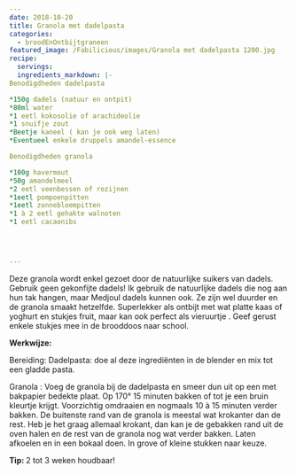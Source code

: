 ```yaml
---
date: 2018-10-20
title: Granola met dadelpasta
categories:
  - broodEnOntbijtgraneen
featured_image: /Fabilicious/images/Granola met dadelpasta 1200.jpg
recipe:
  servings:
  ingredients_markdown: |-
Benodigdheden dadelpasta

*150g dadels (natuur en ontpit)
*80ml water
*1 eetl kokosolie of arachideolie
*1 snuifje zout
*Beetje kaneel ( kan je ook weg laten)
*Eventueel enkele druppels amandel-essence

Benodigdheden granola

*100g havermout
*50g amandelmeel
*2 eetl veenbessen of rozijnen
*1eetl pompoenpitten
*1eetl zonnebloempitten
*1 à 2 eetl gehakte walnoten
*1 eetl cacaonibs



     
---
```

Deze granola wordt enkel gezoet door de natuurlijke suikers van dadels.
Gebruik geen gekonfijte dadels! Ik gebruik de natuurlijke dadels die nog aan hun tak hangen, maar Medjoul dadels kunnen ook. Ze zijn wel duurder en de granola smaakt  hetzelfde.
Superlekker als ontbijt met wat platte kaas of yoghurt en stukjes fruit,  maar kan ook perfect als vieruurtje .
Geef gerust enkele stukjes mee in de brooddoos naar school.

<!--more-->

<b>Werkwijze: </b>

Bereiding:
Dadelpasta: doe al deze ingrediënten in de blender en mix tot een gladde pasta.

Granola :
Voeg de granola bij de dadelpasta en smeer dun uit op een met bakpapier bedekte plaat.
Op 170° 15 minuten bakken of tot je een bruin kleurtje krijgt.
Voorzichtig omdraaien en nogmaals 10 à 15 minuten verder bakken. De buitenste rand van de granola is meestal wat krokanter dan de rest.
Heb je het graag allemaal krokant, dan kan je de gebakken rand uit de oven halen en de rest van de granola nog wat verder bakken. Laten afkoelen en in een bokaal doen. In grove of kleine stukken naar keuze.



<b>Tip: </b>
2 tot 3 weken houdbaar!
